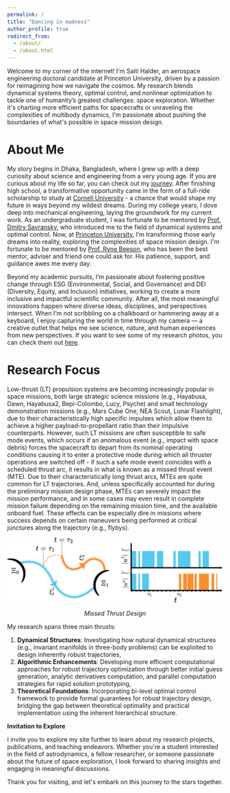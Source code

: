 ```yaml
---
permalink: /
title: "Dancing in madness"
author_profile: true
redirect_from: 
  - /about/
  - /about.html
---
```


Welcome to my corner of the internet! I'm Saiti Halder, an aerospace engineering doctoral candidate at Princeton University, driven by a passion for reimagining how we navigate the cosmos. My research blends dynamical systems theory, optimal control, and nonlinear optimization to tackle one of humanity’s greatest challenges: space exploration. Whether it's charting more efficient paths for spacecrafts or unraveling the complexities of multibody dynamics, I'm passionate about pushing the boundaries of what's possible in space mission design.

About Me
======
My story begins in Dhaka, Bangladesh, where I grew up with a deep curiosity about science and engineering from a very young age. If you are curious about my life so far, you can check out my [journey](/my-journey.html). After finishing high school, a transformative opportunity came in the form of a full-ride scholarship to study at [Cornell University](https://www.cornell.edu/) - a chance that would shape my future in ways beyond my wildest dreams. During my college years, I dove deep into mechanical engineering, laying the groundwork for my current work. As an undergraduate student, I was fortunate to be mentored by [Prof. Dmitry Savransky](https://sioslab.mae.cornell.edu/), who introduced me to the field of dynamical systems and optimal control. Now, at [Princeton University](https://www.princeton.edu/), I’m transforming those early dreams into reality, exploring the complexities of space mission design. I'm fortunate to be mentored by [Prof. Ryne Beeson](https://beeson.princeton.edu/), who has been the best mentor, adviser and friend one could ask for. His patience, support, and guidance awes me every day.

Beyond my academic pursuits, I’m passionate about fostering positive change through ESG (Environmental, Social, and Governance) and DEI (Diversity, Equity, and Inclusion) initiatives, working to create a more inclusive and impactful scientific community. After all, the most meaningful innovations happen where diverse ideas, disciplines, and perspectives intersect. When I’m not scribbling on a chalkboard or hammering away at a keyboard, I enjoy capturing the world in time through my camera — a creative outlet that helps me see science, nature, and human experiences from new perspectives. If you want to see some of my research photos, you can check them out [here](/art-of-science.md).

Research Focus
======
Low-thrust (LT) propulsion systems are becoming increasingly popular in space missions, both large strategic science missions (e.g., Hayabusa, Dawn, Hayabusa2, Bepi-Colombo, Lucy, Psyche) and small technology demonstration missions (e.g., Mars Cube One, NEA Scout, Lunar Flashlight), due to their characteristically high specific impulses which allow them to achieve a higher payload-to-propellant ratio than their impulsive counterparts. However, such LT missions are often susceptible to safe mode events, which occurs if an anomalous event (e.g., impact with space debris) forces the spacecraft to depart from its nominal operating conditions causing it to enter a protective mode during which all thruster operations are switched off - if such a safe mode event coincides with a scheduled thrust arc, it results in what is known as a missed thrust event (MTE). Due to their characteristically long thrust arcs, MTEs are quite common for LT trajectories. And, unless specifically accounted for during the preliminary mission design phase, MTEs can severely impact the mission performance, and in some cases may even result in complete mission failure depending on the remaining mission time, and the available onboard fuel. These effects can be especially dire in missions where success depends on certain maneuvers being performed at critical junctures along the trajectory (e.g., flybys).

<div style="text-align: center">
    <img src="/images/technical/missed-thrust-event-schematic.png" alt="Missed Thrust Design" style="width: 600px; max-width: 100%;"/>
    <p><em>Missed Thrust Design</em></p>
</div>

My research spans three main thrusts:
1. **Dynamical Structures**: Investigating how natural dynamical structures (e.g., invariant manifolds in three-body problems) can be exploited to design inherently robust trajectories,
2. **Algorithmic Enhancements**: Developing more efficient computational approaches for robust trajectory optimization through better initial guess generation, analytic derivatives computation, and parallel computation strategies for rapid solution prototyping,
3. **Theoretical Foundations**: Incorporating bi-level optimal control framework to provide formal guarantees for robust trajectory design, bridging the gap between theoretical optimality and practical implementation using the inherent hierarchical structure.

**Invitation to Explore**

I invite you to explore my site further to learn about my research projects, publications, and teaching endeavors. Whether you're a student interested in the field of astrodynamics, a fellow researcher, or someone passionate about the future of space exploration, I look forward to sharing insights and engaging in meaningful discussions.

Thank you for visiting, and let's embark on this journey to the stars together.
